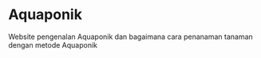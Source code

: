 # Aquaponik
Website pengenalan Aquaponik dan bagaimana cara penanaman tanaman dengan metode Aquaponik
